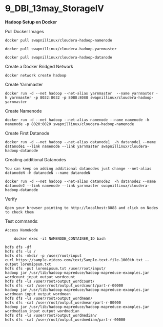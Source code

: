 # 9_DBI_13may_StorageIV

**Hadoop Setup on Docker**

Pull Docker Images

    docker pull swapnillinux/cloudera-hadoop-namenode

    docker pull swapnillinux/cloudera-hadoop-yarnmaster

    docker pull swapnillinux/cloudera-hadoop-datanode

Create a Docker Bridged Network

    docker network create hadoop

Create Yarnmaster

    docker run -d --net hadoop --net-alias yarnmaster  --name yarnmaster -h yarnmaster -p 8032:8032 -p 8088:8088 swapnillinux/cloudera-hadoop-yarnmaster

Create Namenode

    docker run -d --net hadoop --net-alias namenode --name namenode -h namenode -p 8020:8020 swapnillinux/cloudera-hadoop-namenode

Create First Datanode

    docker run -d --net hadoop --net-alias datanode1  -h datanode1 --name datanode1 --link namenode --link yarnmaster swapnillinux/cloudera-hadoop-datanode

Creating additional Datanodes

    You can keep on adding additional datanodes just change --net-alias datanodeN -h datanodeN --name datanodeN

    docker run -d --net hadoop --net-alias datanode2  -h datanode2 --name datanode2 --link namenode --link yarnmaster swapnillinux/cloudera-hadoop-datanode

Verify

    Open your browser pointing to http://localhost:8088 and click on Nodes to check them


Test commands:
    
    Access NameNode

        docker exec -it NAMENODE_CONTAINER_ID bash

    hdfs dfs -df
    hdfs dfs -ls /
    hdfs dfs -mkdir -p /user/root/input
    curl https://sample-videos.com/text/Sample-text-file-1000kb.txt --output loremipsum.txt
    hdfs dfs -put loremipsum.txt /user/root/input/
    hadoop jar /usr/lib/hadoop-mapreduce/hadoop-mapreduce-examples.jar wordcount input output_wordcount
    hdfs dfs -ls /user/root/output_wordcount/
    hdfs dfs -cat /user/root/output_wordcount/part-r-00000
    hadoop jar /usr/lib/hadoop-mapreduce/hadoop-mapreduce-examples.jar wordmean input output_wordmean
    hdfs dfs -ls /user/root/output_wordmean/
    hdfs dfs -cat /user/root/output_wordmean/part-r-00000
    hadoop jar /usr/lib/hadoop-mapreduce/hadoop-mapreduce-examples.jar wordmedian input output_wordmedian
    hdfs dfs -ls /user/root/output_wordmedian/
    hdfs dfs -cat /user/root/output_wordmedian/part-r-00000

